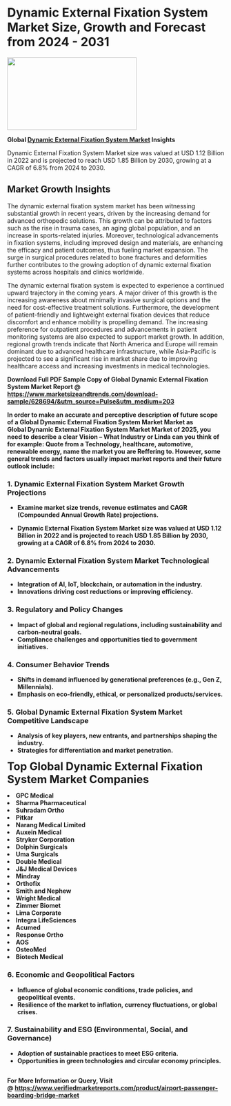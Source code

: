<H1>Dynamic External Fixation System Market Size, Growth and Forecast from 2024 - 2031</H1><img class="aligncenter size-medium wp-image-584254" src="https://thirdeyenews.in/wp-content/uploads/2024/09/Global-Market-Research-300x168.jpeg" alt="" width="300" height="168" /><p><strong>Global&nbsp;<a href="https://www.marketsizeandtrends.com/download-sample/628694/&amp;utm_source=Pulse&amp;utm_medium=203">Dynamic External Fixation System Market</a> Insights</strong></p><p>Dynamic External Fixation System Market size was valued at USD 1.12 Billion in 2022 and is projected to reach USD 1.85 Billion by 2030, growing at a CAGR of 6.8% from 2024 to 2030.</p><p><h2>Market Growth Insights</h2> <p>The dynamic external fixation system market has been witnessing substantial growth in recent years, driven by the increasing demand for advanced orthopedic solutions. This growth can be attributed to factors such as the rise in trauma cases, an aging global population, and an increase in sports-related injuries. Moreover, technological advancements in fixation systems, including improved design and materials, are enhancing the efficacy and patient outcomes, thus fueling market expansion. The surge in surgical procedures related to bone fractures and deformities further contributes to the growing adoption of dynamic external fixation systems across hospitals and clinics worldwide.</p> <p><strong></strong></p> <p>The dynamic external fixation system is expected to experience a continued upward trajectory in the coming years. A major driver of this growth is the increasing awareness about minimally invasive surgical options and the need for cost-effective treatment solutions. Furthermore, the development of patient-friendly and lightweight external fixation devices that reduce discomfort and enhance mobility is propelling demand. The increasing preference for outpatient procedures and advancements in patient monitoring systems are also expected to support market growth. In addition, regional growth trends indicate that North America and Europe will remain dominant due to advanced healthcare infrastructure, while Asia-Pacific is projected to see a significant rise in market share due to improving healthcare access and increasing investments in medical technologies. <p><strong></p><p><span class=""><strong>Download Full PDF Sample Copy of Global Dynamic External Fixation System Market Report</strong> @ <a href="https://www.marketsizeandtrends.com/download-sample/628694/&amp;utm_source=Pulse&amp;utm_medium=203" target="_blank">https://www.marketsizeandtrends.com/download-sample/628694/&amp;utm_source=Pulse&amp;utm_medium=203</a></span></p><p>In order to make an accurate and perceptive description of future scope of a Global&nbsp;Dynamic External Fixation System Market Market as Global&nbsp;Dynamic External Fixation System Market Market of 2025, you need to describe a clear Vision &ndash; What Industry or Linda can you think of for example: Quote from a Technology, healthcare, automotive, renewable energy, name the market you are Reffering to. However, some general trends and factors usually impact market reports and their future outlook include:</p><h3>1.&nbsp;<strong>Dynamic External Fixation System Market Growth Projections</strong></h3><ul><li>Examine market size trends, revenue estimates and CAGR (Compounded Annual Growth Rate) projections.</li><li><p>Dynamic External Fixation System Market size was valued at USD 1.12 Billion in 2022 and is projected to reach USD 1.85 Billion by 2030, growing at a CAGR of 6.8% from 2024 to 2030.</p></li></ul><h3>2.&nbsp;<strong>Dynamic External Fixation System Market Technological Advancements</strong></h3><ul><li>Integration of AI, IoT, blockchain, or automation in the industry.</li><li>Innovations driving cost reductions or improving efficiency.</li></ul><h3>3.&nbsp;<strong>Regulatory and Policy Changes</strong></h3><ul><li>Impact of global and regional regulations, including sustainability and carbon-neutral goals.</li><li>Compliance challenges and opportunities tied to government initiatives.</li></ul><h3>4.&nbsp;<strong>Consumer Behavior Trends</strong></h3><ul><li>Shifts in demand influenced by generational preferences (e.g., Gen Z, Millennials).</li><li>Emphasis on eco-friendly, ethical, or personalized products/services.</li></ul><h3>5.&nbsp;<strong>Global Dynamic External Fixation System Market Competitive Landscape</strong></h3><ul><li>Analysis of key players, new entrants, and partnerships shaping the industry.</li><li>Strategies for differentiation and market penetration.</li></ul><p data-pm-slice="1 1 []"><span style="color: inherit; font-family: inherit; font-size: 25px;">Top Global Dynamic External Fixation System Market Companies</span></p><div class="" data-test-id=""><p><li>GPC Medical</li><li> Sharma Pharmaceutical</li><li> Suhradam Ortho</li><li> Pitkar</li><li> Narang Medical Limited</li><li> Auxein Medical</li><li> Stryker Corporation</li><li> Dolphin Surgicals</li><li> Uma Surgicals</li><li> Double Medical</li><li> J&J Medical Devices</li><li> Mindray</li><li> Orthofix</li><li> Smith and Nephew</li><li> Wright Medical</li><li> Zimmer Biomet</li><li> Lima Corporate</li><li> Integra LifeSciences</li><li> Acumed</li><li> Response Ortho</li><li> AOS</li><li> OsteoMed</li><li> Biotech Medical</li></p></div><h3>6.&nbsp;<strong>Economic and Geopolitical Factors</strong></h3><ul><li>Influence of global economic conditions, trade policies, and geopolitical events.</li><li>Resilience of the market to inflation, currency fluctuations, or global crises.</li></ul><h3>7.&nbsp;<strong>Sustainability and ESG (Environmental, Social, and Governance)</strong></h3><ul><li>Adoption of sustainable practices to meet ESG criteria.</li><li>Opportunities in green technologies and circular economy principles.</li></ul><h2><strong style="font-size: 14px;">For More Information or Query, Visit @&nbsp;</strong><a style="background-color: #ffffff; font-size: 14px;" href="https://www.marketsizeandtrends.com/report/dynamic-external-fixation-system-market/" target="_blank">https://www.verifiedmarketreports.com/product/airport-passenger-boarding-bridge-market</a></h2>
